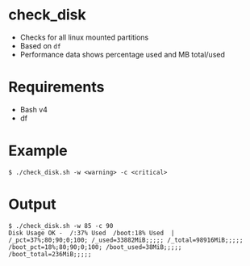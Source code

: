 check_disk
=================


* Checks for all linux mounted partitions
* Based on `df`
* Performance data shows percentage used and MB total/used


 
 # Requirements
 * Bash v4
 * df
 
# Example
    $ ./check_disk.sh -w <warning> -c <critical>

# Output
    $ ./check_disk.sh -w 85 -c 90
    Disk Usage OK -  /:37% Used  /boot:18% Used  |   /_pct=37%;80;90;0;100; /_used=33882MiB;;;;; /_total=98916MiB;;;;;  /boot_pct=18%;80;90;0;100; /boot_used=38MiB;;;;; /boot_total=236MiB;;;;;
 

